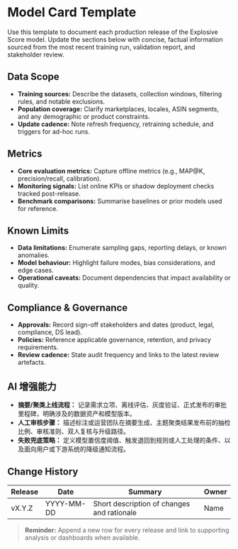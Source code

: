 # Model Card Template

Use this template to document each production release of the Explosive Score model. Update the
sections below with concise, factual information sourced from the most recent training run,
validation report, and stakeholder review.

## Data Scope
- **Training sources:** Describe the datasets, collection windows, filtering rules, and notable
  exclusions.
- **Population coverage:** Clarify marketplaces, locales, ASIN segments, and any demographic or
  product constraints.
- **Update cadence:** Note refresh frequency, retraining schedule, and triggers for ad-hoc runs.

## Metrics
- **Core evaluation metrics:** Capture offline metrics (e.g., MAP@K, precision/recall, calibration).
- **Monitoring signals:** List online KPIs or shadow deployment checks tracked post-release.
- **Benchmark comparisons:** Summarise baselines or prior models used for reference.

## Known Limits
- **Data limitations:** Enumerate sampling gaps, reporting delays, or known anomalies.
- **Model behaviour:** Highlight failure modes, bias considerations, and edge cases.
- **Operational caveats:** Document dependencies that impact availability or quality.

## Compliance & Governance
- **Approvals:** Record sign-off stakeholders and dates (product, legal, compliance, DS lead).
- **Policies:** Reference applicable governance, retention, and privacy requirements.
- **Review cadence:** State audit frequency and links to the latest review artefacts.

## AI 增强能力
- **摘要/聚类上线流程：** 记录需求立项、离线评估、灰度验证、正式发布的审批里程碑，明确涉及的数据资产和模型版本。
- **人工审核步骤：** 描述标注或运营团队在摘要生成、主题聚类结果发布前的抽检比例、审核准则、双人复核与升级路径。
- **失败兜底策略：** 定义模型置信度阈值、触发退回到规则或人工处理的条件、以及面向用户或下游系统的降级通知流程。

## Change History
| Release | Date | Summary | Owner |
| --- | --- | --- | --- |
| vX.Y.Z | YYYY-MM-DD | Short description of changes and rationale | Name |

> **Reminder:** Append a new row for every release and link to supporting analysis or dashboards
> when available.
